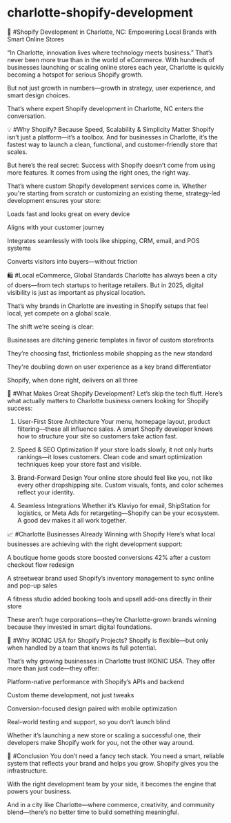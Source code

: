 # charlotte-shopify-development

🚀 #Shopify Development in Charlotte, NC: Empowering Local Brands with Smart Online Stores

“In Charlotte, innovation lives where technology meets business.”
That’s never been more true than in the world of eCommerce. With hundreds of businesses launching or scaling online stores each year, Charlotte is quickly becoming a hotspot for serious Shopify growth.

But not just growth in numbers—growth in strategy, user experience, and smart design choices.

That’s where expert Shopify development in Charlotte, NC enters the conversation.

💡 #Why Shopify? Because Speed, Scalability & Simplicity Matter
Shopify isn’t just a platform—it’s a toolbox. And for businesses in Charlotte, it’s the fastest way to launch a clean, functional, and customer-friendly store that scales.

But here’s the real secret: Success with Shopify doesn’t come from using more features. It comes from using the right ones, the right way.

That’s where custom Shopify development services come in. Whether you're starting from scratch or customizing an existing theme, strategy-led development ensures your store:

Loads fast and looks great on every device

Aligns with your customer journey

Integrates seamlessly with tools like shipping, CRM, email, and POS systems

Converts visitors into buyers—without friction

🛍️ #Local eCommerce, Global Standards
Charlotte has always been a city of doers—from tech startups to heritage retailers. But in 2025, digital visibility is just as important as physical location.

That’s why brands in Charlotte are investing in Shopify setups that feel local, yet compete on a global scale.

The shift we’re seeing is clear:

Businesses are ditching generic templates in favor of custom storefronts

They’re choosing fast, frictionless mobile shopping as the new standard

They're doubling down on user experience as a key brand differentiator

Shopify, when done right, delivers on all three

🔧 #What Makes Great Shopify Development?
Let’s skip the tech fluff. Here’s what actually matters to Charlotte business owners looking for Shopify success:

1. User-First Store Architecture
Your menu, homepage layout, product filtering—these all influence sales. A smart Shopify developer knows how to structure your site so customers take action fast.

2. Speed & SEO Optimization
If your store loads slowly, it not only hurts rankings—it loses customers. Clean code and smart optimization techniques keep your store fast and visible.

3. Brand-Forward Design
Your online store should feel like you, not like every other dropshipping site. Custom visuals, fonts, and color schemes reflect your identity.

4. Seamless Integrations
Whether it’s Klaviyo for email, ShipStation for logistics, or Meta Ads for retargeting—Shopify can be your ecosystem. A good dev makes it all work together.

📈 #Charlotte Businesses Already Winning with Shopify
Here’s what local businesses are achieving with the right development support:

A boutique home goods store boosted conversions 42% after a custom checkout flow redesign

A streetwear brand used Shopify’s inventory management to sync online and pop-up sales

A fitness studio added booking tools and upsell add-ons directly in their store

These aren’t huge corporations—they’re Charlotte-grown brands winning because they invested in smart digital foundations.

💼 #Why IKONIC USA for Shopify Projects?
Shopify is flexible—but only when handled by a team that knows its full potential.

That’s why growing businesses in Charlotte trust IKONIC USA. They offer more than just code—they offer:

Platform-native performance with Shopify’s APIs and backend

Custom theme development, not just tweaks

Conversion-focused design paired with mobile optimization

Real-world testing and support, so you don’t launch blind

Whether it’s launching a new store or scaling a successful one, their developers make Shopify work for you, not the other way around.

📍 #Conclusion
You don’t need a fancy tech stack. You need a smart, reliable system that reflects your brand and helps you grow. Shopify gives you the infrastructure.

With the right development team by your side, it becomes the engine that powers your business.

And in a city like Charlotte—where commerce, creativity, and community blend—there’s no better time to build something meaningful.
